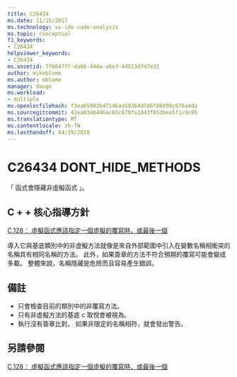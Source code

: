 ```yaml
---
title: C26434
ms.date: 11/15/2017
ms.technology: vs-ide-code-analysis
ms.topic: conceptual
f1_keywords:
- C26434
helpviewer_keywords:
- C26434
ms.assetid: 7f66477f-da66-444a-a6e3-44513d7d7e31
author: mikeblome
ms.author: mblome
manager: douge
ms.workload:
- multiple
ms.openlocfilehash: f3ea65902b47146aa59364d7d6f86899c676a4da
ms.sourcegitcommit: 42ea834b446ac65c679fa1043f853bea5f1c9c95
ms.translationtype: MT
ms.contentlocale: zh-TW
ms.lasthandoff: 04/19/2018
---
```

# <a name="c26434-donthidemethods"></a>C26434 DONT_HIDE_METHODS

「 函式會隱藏非虛擬函式 」。

## <a name="c-core-guidelines"></a>C + + 核心指導方針

[C.128： 虛擬函式應該指定一個虛擬的覆寫時，或最後一個](https://github.com/isocpp/CppCoreGuidelines/blob/master/CppCoreGuidelines.md)

導入它與基底類別中的非虛擬方法就像是來自外部範圍中引入在變數名稱相衝突的名稱具有相同名稱的方法。 此外，如果簽章的方法不符合預期的覆寫可能會變成多載。 整體來說，名稱隱藏是危險而且容易產生錯誤。

## <a name="remarks"></a>備註

- 只會檢查目前的類別中的非覆寫方法。
- 只有非虛擬方法的基底 c 取悅會被視為。
- 執行沒有簽章比對。 如果非限定的名稱相符，就會發出警告。

## <a name="see-also"></a>另請參閱

[C.128： 虛擬函式應該指定一個虛擬的覆寫時，或最後一個](https://github.com/isocpp/CppCoreGuidelines/blob/master/CppCoreGuidelines.md)
